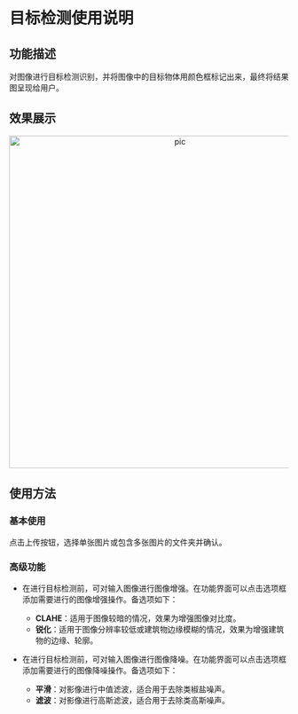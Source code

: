 # 目标检测使用说明

## 功能描述

对图像进行目标检测识别，并将图像中的目标物体用颜色框标记出来，最终将结果图呈现给用户。

## 效果展示

<p align="center">
    <img src="https://user-images.githubusercontent.com/78073130/198779545-7e585b34-8b7b-45b0-915c-c8afd3618c8f.png" alt = "pic" width = "600" />
</p>

## 使用方法

### 基本使用

点击上传按钮，选择单张图片或包含多张图片的文件夹并确认。

### 高级功能

+ 在进行目标检测前，可对输入图像进行图像增强。在功能界面可以点击选项框添加需要进行的图像增强操作。备选项如下：
    - **CLAHE**：适用于图像较暗的情况，效果为增强图像对比度。
    - **锐化**：适用于图像分辨率较低或建筑物边缘模糊的情况，效果为增强建筑物的边缘、轮廓。

+ 在进行目标检测前，可对输入图像进行图像降噪。在功能界面可以点击选项框添加需要进行的图像降噪操作。备选项如下：
    - **平滑**：对影像进行中值滤波，适合用于去除类椒盐噪声。
    - **滤波**：对影像进行高斯滤波，适合用于去除类高斯噪声。
